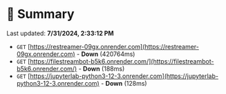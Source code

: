 # 📖 Summary
Last updated: **7/31/2024, 2:33:12 PM**

- `GET` [https://restreamer-09gx.onrender.com](https://restreamer-09gx.onrender.com) - **Down** (420764ms)
- `GET` [https://filestreambot-b5k6.onrender.com/](https://filestreambot-b5k6.onrender.com/) - **Down** (188ms)
- `GET` [https://jupyterlab-python3-12-3.onrender.com](https://jupyterlab-python3-12-3.onrender.com) - **Down** (128ms)
